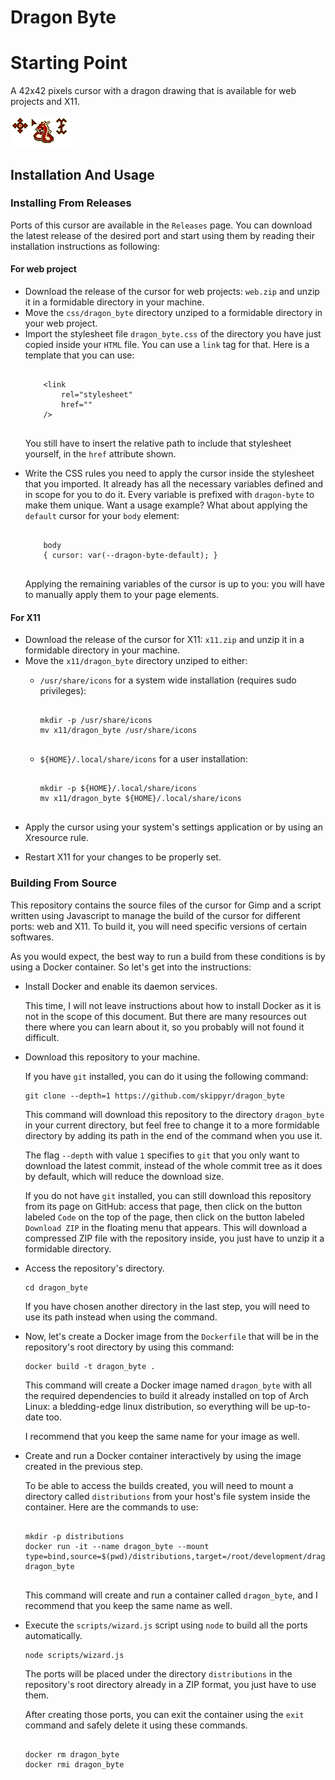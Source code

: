 <h1>Dragon Byte</h1>
	<h1>Starting Point</h1>
		<p>A 42x42 pixels cursor with a dragon drawing that is available for web projects and X11.</p>
		<img src="./images/preview.png"/>
	<h2>Installation And Usage</h2>
		<h3>Installing From Releases</h3>
			<p>Ports of this cursor are available in the <code>Releases</code> page. You can download the latest release of the desired port and start using them by reading their installation instructions as following:</p>
			<h4>For web project</h4>
				<ul>
					<li>Download the release of the cursor for web projects: <code>web.zip</code> and unzip it in a formidable directory in your machine.</li>
					<li>Move the <code>css/dragon_byte</code> directory unziped to a formidable directory in your web project.</li>
					<li>Import the stylesheet file <code>dragon_byte.css</code> of the directory you have just copied inside your <code>HTML</code> file. You can use a <code>link</code> tag for that. Here is a template that you can use:</li>
					<pre><code>
	&lt;link
		rel="stylesheet"
		href=""
	/&gt;
					</code></pre>
					<p>You still have to insert the relative path to include that stylesheet yourself, in the <code>href</code> attribute shown.</p>
					<li>Write the CSS rules you need to apply the cursor inside the stylesheet that you imported. It already has all the necessary variables defined and in scope for you to do it. Every variable is prefixed with <code>dragon-byte</code> to make them unique. Want a usage example? What about applying the <code>default</code> cursor for your <code>body</code> element:</li>
					<pre><code>
	body
	{ cursor: var(--dragon-byte-default); }
					</code></pre>
					<p>Applying the remaining variables of the cursor is up to you: you will have to manually apply them to your page elements.</p>
				</ul>
			<h4>For X11</h4>
				<ul>
					<li>Download the release of the cursor for X11: <code>x11.zip</code> and unzip it in a formidable directory in your machine.</li>
					<li>Move the <code>x11/dragon_byte</code> directory unziped to either:</li>
						<ul>
							<li><code>/usr/share/icons</code> for a system wide installation (requires sudo privileges):</li>
							<pre><code>
mkdir -p /usr/share/icons
mv x11/dragon_byte /usr/share/icons
							</code></pre>
							<li><code>${HOME}/.local/share/icons</code></pre> for a user installation:</li>
							<pre><code>
mkdir -p ${HOME}/.local/share/icons
mv x11/dragon_byte ${HOME}/.local/share/icons
							</code></pre>
						</ul>
					<li>Apply the cursor using your system's settings application or by using an Xresource rule.</p>
					<li>Restart X11 for your changes to be properly set.</li>
				</ul>
		<h3>Building From Source</h3>
			<p>This repository contains the source files of the cursor for Gimp and a script written using Javascript to manage the build of the cursor for different ports: web and X11. To build it, you will need specific versions of certain softwares.</p>
			<p>As you would expect, the best way to run a build from these conditions is by using a Docker container. So let's get into the instructions:</p>
		<ul>
			<li>Install Docker and enable its daemon services.</li>
				<p>This time, I will not leave instructions about how to install Docker as it is not in the scope of this document. But there are many resources out there where you can learn about it, so you probably will not found it difficult.</p>
			<li>Download this repository to your machine.</li>
				<p>If you have <code>git</code> installed, you can do it using the following command:</p>
				<pre><code>git clone --depth=1 https://github.com/skippyr/dragon_byte</code></pre>
				<p>This command will download this repository to the directory <code>dragon_byte</code> in your current directory, but feel free to change it to a more formidable directory by adding its path in the end of the command when you use it.</p>
				<p>The flag <code>--depth</code> with value <code>1</code> specifies to <code>git</code> that you only want to download the latest commit, instead of the whole commit tree as it does by default, which will reduce the download size.</p>
				<p>If you do not have <code>git</code> installed, you can still download this repository from its page on GitHub: access that page, then click on the button labeled <code>Code</code> on the top of the page, then click on the button labeled <code>Download ZIP</code> in the floating menu that appears. This will download a compressed ZIP file with the repository inside, you just have to unzip it a formidable directory.</p>
			<li>Access the repository's directory.</li>
				<pre><code>cd dragon_byte</code></pre>
				<p>If you have chosen another directory in the last step, you will need to use its path instead when using the command.</p>
			<li>Now, let's create a Docker image from the <code>Dockerfile</code> that will be in the repository's root directory by using this command:</li>
				<pre><code>docker build -t dragon_byte .</code></pre>
				<p>This command will create a Docker image named <code>dragon_byte</code> with all the required dependencies to build it already installed on top of Arch Linux: a bledding-edge linux distribution, so everything will be up-to-date too.</p>
				<p>I recommend that you keep the same name for your image as well.</p>
			<li>Create and run a Docker container interactively by using the image created in the previous step.</li>
				<p>To be able to access the builds created, you will need to mount a directory called <code>distributions</code> from your host's file system inside the container. Here are the commands to use:</p>
				<pre><code>
mkdir -p distributions
docker run -it --name dragon_byte --mount type=bind,source=$(pwd)/distributions,target=/root/development/dragon_byte/distributions dragon_byte
				</code></pre>
				<p>This command will create and run a container called <code>dragon_byte</code>, and I recommend that you keep the same name as well.</p>
			<li>Execute the <code>scripts/wizard.js</code> script using <code>node</code> to build all the ports automatically.</li>
				<pre><code>node scripts/wizard.js</code></pre>
				<p>The ports will be placed under the directory <code>distributions</code> in the repository's root directory already in a ZIP format, you just have to use them.</p>
			<p>After creating those ports, you can exit the container using the <code>exit</code> command and safely delete it using these commands.</p>
			<pre><code>
docker rm dragon_byte
docker rmi dragon_byte
			</code></pre>
		</ul>